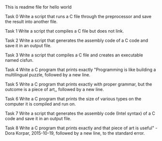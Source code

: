 This is readme file for hello world

Task 0 Write a script that runs a C file through the preprocessor and save the result into another file.

Task 1 Write a script that compiles a C file but does not link.

Task 2 Write a script that generates the assembly code of a C code and save it in an output file.

Task 3 Write a script that compiles a C file and creates an executable named cisfun.

Task 4 Write a C program that prints exactly "Programming is like building a multilingual puzzle, followed by a new line.

Task 5 Write a C program that prints exactly with proper grammar, but the outcome is a piece of art,, followed by a new line.

Task 6 Write a C program that prints the size of various types on the computer it is compiled and run on.

Task 7 Write a script that generates the assembly code (Intel syntax) of a C code and save it in an output file.

Task 8 Write a C program that prints exactly and that piece of art is useful" - Dora Korpar, 2015-10-19, followed by a new line, to the standard error.
